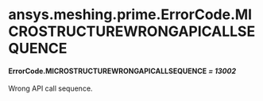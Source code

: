 # ansys.meshing.prime.ErrorCode.MICROSTRUCTUREWRONGAPICALLSEQUENCE

#### ErrorCode.MICROSTRUCTUREWRONGAPICALLSEQUENCE *= 13002*

Wrong API call sequence.

<!-- !! processed by numpydoc !! -->
